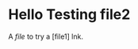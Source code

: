 #   Hello Testing file2

A *file* to try a [file1] lnk.

[file2]: https://github.com/pegp/hello/blob/main/file1.md
